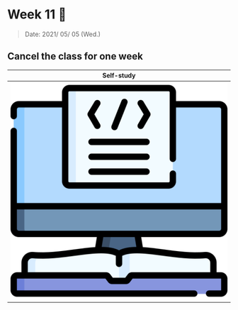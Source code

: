 # Week 11 :pencil:

> Date: 2021/ 05/ 05 (Wed.)

## Cancel the class for one week

|  Self-study  |
|  :----------: |
| ![Self-study](img/icon/computer-science.png)|